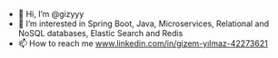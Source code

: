 - 👋 Hi, I’m @gizyyy
- 👀 I’m interested in Spring Boot, Java, Microservices, Relational and NoSQL databases, Elastic Search and Redis
- 📫 How to reach me www.linkedin.com/in/gizem-yılmaz-42273621


<!---
gizyyy/gizyyy is a ✨ special ✨ repository because its `README.md` (this file) appears on your GitHub profile.
You can click the Preview link to take a look at your changes.
--->
